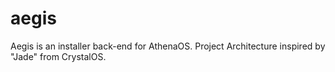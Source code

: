 # aegis
Aegis is an installer back-end for AthenaOS. Project Architecture inspired by "Jade" from CrystalOS.
